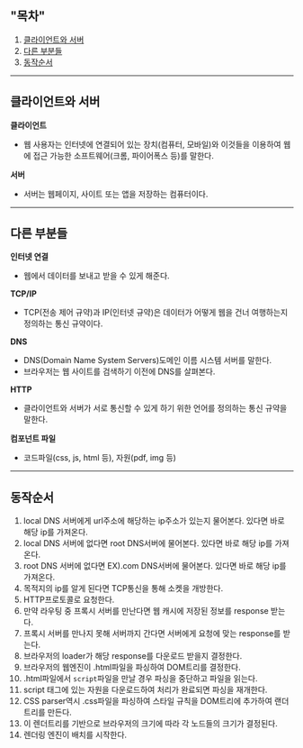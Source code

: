 ## "목차" <br>
1. [클라이언트와 서버](#클라이언트와-서버-)
2. [다른 부분들](#다른-부분들-)
3. [동작순서](#동작순서-)

---
## 클라이언트와 서버 <br>

**클라이언트** <br>
- 웹 사용자는 인터넷에 연결되어 있는 장치(컴퓨터, 모바일)와 이것들을 이용하여 웹에 접근 가능한 소프트웨어(크롬, 파이어폭스 등)를 말한다.

**서버** <br>
- 서버는 웹페이지, 사이트 또는 앱을 저장하는 컴퓨터이다.

---
## 다른 부분들 <br>

**인터넷 연결** <br>
- 웹에서 데이터를 보내고 받을 수 있게 해준다. 

**TCP/IP** <br>
- TCP(전송 제어 규약)과 IP(인터넷 규약)은 데이터가 어떻게 웹을 건너 여행하는지 정의하는 통신 규약이다.

**DNS** <br>
- DNS(Domain Name System Servers)도메인 이름 시스템 서버를 말한다.
- 브라우저는 웹 사이트를 검색하기 이전에 DNS를 살펴본다.

**HTTP** <br>
- 클라이언트와 서버가 서로 통신할 수 있게 하기 위한 언어를 정의하는 통신 규약을 말한다.

**컴포넌트 파일** <br>
- 코드파일(css, js, html 등), 자원(pdf, img 등)

---
## 동작순서 <br>

1. local DNS 서버에게 url주소에 해당하는 ip주소가 있는지 물어본다. 있다면 바로 해당 ip를 가져온다.
2. local DNS 서버에 없다면 root DNS서버에 물어본다. 있다면 바로 해당 ip를 가져온다.
3. root DNS 서버에 없다면 EX).com DNS서버에 물어본다. 있다면 바로 해당 ip를 가져온다.
4. 목적지의 ip를 알게 된다면 TCP통신을 통해 소켓을 개방한다.
5. HTTP프로토콜로 요청한다.
6. 만약 라우팅 중 프록시 서버를 만난다면 웹 캐시에 저장된 정보를 response 받는다.
7. 프록시 서버를 만나지 못해 서버까지 간다면 서버에게 요청에 맞는 response를 받는다.
8. 브라우저의 loader가 해당 response를 다운로드 받을지 결정한다.
9. 브라우저의 웹엔진이 .html파일을 파싱하여 DOM트리를 결정한다.
10. .html파일에서 ```script```파일을 만날 경우 파싱을 중단하고 파일을 읽는다.
11. script 태그에 있는 자원을 다운로드하여 처리가 완료되면 파싱을 재개한다.
12. CSS parser역시 .css파일을 파싱하여 스타일 규칙을 DOM트리에 추가하여 랜더 트리를 만든다.
13. 이 렌더트리를 기반으로 브라우저의 크기에 따라 각 노드들의 크기가 결정된다.
14. 렌더링 엔진이 배치를 시작한다.

